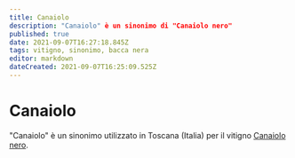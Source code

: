 ```yaml
---
title: Canaiolo
description: "Canaiolo" è un sinonimo di "Canaiolo nero"
published: true
date: 2021-09-07T16:27:18.845Z
tags: vitigno, sinonimo, bacca nera
editor: markdown
dateCreated: 2021-09-07T16:25:09.525Z
---
```


# Canaiolo
"Canaiolo" è un sinonimo utilizzato in Toscana (Italia) per il vitigno [Canaiolo nero](/vitigni/Italia/bacca-nera/canaiolo-nero).